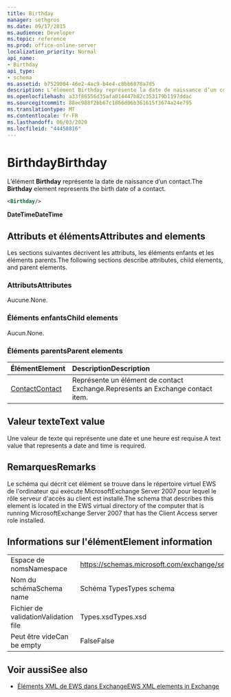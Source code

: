 ```yaml
---
title: Birthday
manager: sethgros
ms.date: 09/17/2015
ms.audience: Developer
ms.topic: reference
ms.prod: office-online-server
localization_priority: Normal
api_name:
- Birthday
api_type:
- schema
ms.assetid: b7529004-46e2-4ac9-b4e4-c8bb6878a7d5
description: L’élément Birthday représente la date de naissance d’un contact.
ms.openlocfilehash: a33f86556d35afa014447b82c353179b1197ddac
ms.sourcegitcommit: 88ec988f2bb67c1866d06b361615f3674a24e795
ms.translationtype: MT
ms.contentlocale: fr-FR
ms.lasthandoff: 06/03/2020
ms.locfileid: "44458816"
---
```

# <a name="birthday"></a><span data-ttu-id="2e12b-103">Birthday</span><span class="sxs-lookup"><span data-stu-id="2e12b-103">Birthday</span></span>

<span data-ttu-id="2e12b-104">L’élément **Birthday** représente la date de naissance d’un contact.</span><span class="sxs-lookup"><span data-stu-id="2e12b-104">The **Birthday** element represents the birth date of a contact.</span></span> 
  
```xml
<Birthday/>
```

 <span data-ttu-id="2e12b-105">**DateTime**</span><span class="sxs-lookup"><span data-stu-id="2e12b-105">**DateTime**</span></span>
## <a name="attributes-and-elements"></a><span data-ttu-id="2e12b-106">Attributs et éléments</span><span class="sxs-lookup"><span data-stu-id="2e12b-106">Attributes and elements</span></span>

<span data-ttu-id="2e12b-107">Les sections suivantes décrivent les attributs, les éléments enfants et les éléments parents.</span><span class="sxs-lookup"><span data-stu-id="2e12b-107">The following sections describe attributes, child elements, and parent elements.</span></span>
  
### <a name="attributes"></a><span data-ttu-id="2e12b-108">Attributs</span><span class="sxs-lookup"><span data-stu-id="2e12b-108">Attributes</span></span>

<span data-ttu-id="2e12b-109">Aucune.</span><span class="sxs-lookup"><span data-stu-id="2e12b-109">None.</span></span>
  
### <a name="child-elements"></a><span data-ttu-id="2e12b-110">Éléments enfants</span><span class="sxs-lookup"><span data-stu-id="2e12b-110">Child elements</span></span>

<span data-ttu-id="2e12b-111">Aucun.</span><span class="sxs-lookup"><span data-stu-id="2e12b-111">None.</span></span>
  
### <a name="parent-elements"></a><span data-ttu-id="2e12b-112">Éléments parents</span><span class="sxs-lookup"><span data-stu-id="2e12b-112">Parent elements</span></span>

|<span data-ttu-id="2e12b-113">**Élément**</span><span class="sxs-lookup"><span data-stu-id="2e12b-113">**Element**</span></span>|<span data-ttu-id="2e12b-114">**Description**</span><span class="sxs-lookup"><span data-stu-id="2e12b-114">**Description**</span></span>|
|:-----|:-----|
|[<span data-ttu-id="2e12b-115">Contact</span><span class="sxs-lookup"><span data-stu-id="2e12b-115">Contact</span></span>](contact.md) <br/> |<span data-ttu-id="2e12b-116">Représente un élément de contact Exchange.</span><span class="sxs-lookup"><span data-stu-id="2e12b-116">Represents an Exchange contact item.</span></span>  <br/> |
   
## <a name="text-value"></a><span data-ttu-id="2e12b-117">Valeur texte</span><span class="sxs-lookup"><span data-stu-id="2e12b-117">Text value</span></span>

<span data-ttu-id="2e12b-118">Une valeur de texte qui représente une date et une heure est requise.</span><span class="sxs-lookup"><span data-stu-id="2e12b-118">A text value that represents a date and time is required.</span></span>
  
## <a name="remarks"></a><span data-ttu-id="2e12b-119">Remarques</span><span class="sxs-lookup"><span data-stu-id="2e12b-119">Remarks</span></span>

<span data-ttu-id="2e12b-120">Le schéma qui décrit cet élément se trouve dans le répertoire virtuel EWS de l'ordinateur qui exécute MicrosoftExchange Server 2007 pour lequel le rôle serveur d'accès au client est installé.</span><span class="sxs-lookup"><span data-stu-id="2e12b-120">The schema that describes this element is located in the EWS virtual directory of the computer that is running MicrosoftExchange Server 2007 that has the Client Access server role installed.</span></span>
  
## <a name="element-information"></a><span data-ttu-id="2e12b-121">Informations sur l'élément</span><span class="sxs-lookup"><span data-stu-id="2e12b-121">Element information</span></span>

|||
|:-----|:-----|
|<span data-ttu-id="2e12b-122">Espace de noms</span><span class="sxs-lookup"><span data-stu-id="2e12b-122">Namespace</span></span>  <br/> |https://schemas.microsoft.com/exchange/services/2006/types  <br/> |
|<span data-ttu-id="2e12b-123">Nom du schéma</span><span class="sxs-lookup"><span data-stu-id="2e12b-123">Schema name</span></span>  <br/> |<span data-ttu-id="2e12b-124">Schéma Types</span><span class="sxs-lookup"><span data-stu-id="2e12b-124">Types schema</span></span>  <br/> |
|<span data-ttu-id="2e12b-125">Fichier de validation</span><span class="sxs-lookup"><span data-stu-id="2e12b-125">Validation file</span></span>  <br/> |<span data-ttu-id="2e12b-126">Types.xsd</span><span class="sxs-lookup"><span data-stu-id="2e12b-126">Types.xsd</span></span>  <br/> |
|<span data-ttu-id="2e12b-127">Peut être vide</span><span class="sxs-lookup"><span data-stu-id="2e12b-127">Can be empty</span></span>  <br/> |<span data-ttu-id="2e12b-128">False</span><span class="sxs-lookup"><span data-stu-id="2e12b-128">False</span></span>  <br/> |
   
## <a name="see-also"></a><span data-ttu-id="2e12b-129">Voir aussi</span><span class="sxs-lookup"><span data-stu-id="2e12b-129">See also</span></span>



- [<span data-ttu-id="2e12b-130">Éléments XML de EWS dans Exchange</span><span class="sxs-lookup"><span data-stu-id="2e12b-130">EWS XML elements in Exchange</span></span>](ews-xml-elements-in-exchange.md)

